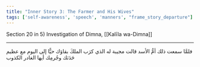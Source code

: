 ```yaml
---
title: "Inner Story 3: The Farmer and His Wives"
tags: ['self-awareness', 'speech', 'manners', "frame_story_departure"]
---
```


 Section 20 in 5) Investigation of Dimna, [[Kalīla wa-Dimna]]

---
فلمَّا سمعت ذلك أمُّ الأسد قالت مجيبة له الذي كرَب الملكَ بقاؤك حيًّا إلى اليوم مع عظيم حَدَثك وجُرمِك أيها الغادر الكذوب
